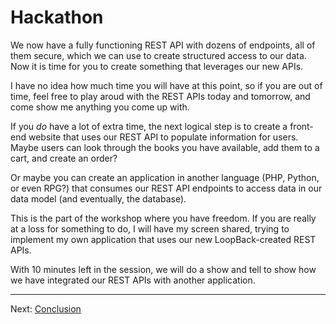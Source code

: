 # Hackathon

We now have a fully functioning REST API with dozens of endpoints, all of them secure, which we can use to create structured access to our data. Now it is time for you to create something that leverages our new APIs.

I have no idea how much time you will have at this point, so if you are out of time, feel free to play aroud with the REST APIs today and tomorrow, and come show me anything you come up with.

If you _do_ have a lot of extra time, the next logical step is to create a front-end website that uses our REST API to populate information for users. Maybe users can look through the books you have available, add them to a cart, and create an order?

Or maybe you can create an application in another language (PHP, Python, or even RPG?) that consumes our REST API endpoints to access data in our data model (and eventually, the database).

This is the part of the workshop where you have freedom. If you are really at a loss for something to do, I will have my screen shared, trying to implement my own application that uses our new LoopBack-created REST APIs.

With 10 minutes left in the session, we will do a show and tell to show how we have integrated our REST APIs with another application.

---
Next: [Conclusion](n.conclusion.md)